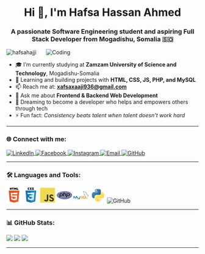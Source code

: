 <h1 align="center">Hi 👋, I'm Hafsa Hassan Ahmed</h1>
<h3 align="center">A passionate Software Engineering student and aspiring Full Stack Developer from Mogadishu, Somalia 🇸🇴</h3>

<img align="right" alt="Coding" width="400" src="https://media.tenor.com/qJ5evVs-_uUAAAAC/coding.gif">

<p align="left"> <img src="https://komarev.com/ghpvc/?username=hafsahajji&label=Profile%20views&color=0e75b6&style=flat" alt="hafsahajji" /> </p>

- 🎓 I’m currently studying at **Zamzam University of Science and Technology**, Mogadishu-Somalia  
- 🌱 Learning and building projects with **HTML, CSS, JS, PHP, and MySQL**
- 📫 Reach me at: **xafsaxaaji936@gmail.com**
- 💬 Ask me about **Frontend & Backend Web Development**
- 🌟 Dreaming to become a developer who helps and empowers others through tech
- ⚡ Fun fact: *Consistency beats talent when talent doesn't work hard*

---

<h3 align="left">🌐 Connect with me:</h3>
<p align="left">
<a href="https://www.linkedin.com/in/hafsa-hajji-769a122ab" target="_blank">
  <img align="center" src="https://raw.githubusercontent.com/rahuldkjain/github-profile-readme-generator/master/src/images/icons/Social/linked-in-alt.svg" alt="LinkedIn" height="30" width="40" />
</a>
<a href="https://www.facebook.com/xafsa.xaaji.xilkas" target="blank">
  <img align="center" src="https://raw.githubusercontent.com/rahuldkjain/github-profile-readme-generator/master/src/images/icons/Social/facebook.svg" alt="Facebook" height="30" width="40" />
</a>
<a href="https://www.instagram.com/hafsa_haaji1" target="blank">
  <img align="center" src="https://raw.githubusercontent.com/rahuldkjain/github-profile-readme-generator/master/src/images/icons/Social/instagram.svg" alt="Instagram" height="30" width="40" />
</a>
<a href="mailto:xafsaxaaji936@gmail.com">
  <img align="center" src="https://cdn-icons-png.flaticon.com/512/732/732200.png" alt="Email" height="30" width="40" />
</a>
<a href="https://github.com/hafsahajji" target="_blank">
  <img align="center" src="https://cdn-icons-png.flaticon.com/512/733/733553.png" alt="GitHub" height="30" width="40" />
</a>
</p>

---

<h3 align="left">🛠️ Languages and Tools:</h3>
<p align="left">
  <img src="https://raw.githubusercontent.com/devicons/devicon/master/icons/html5/html5-original-wordmark.svg" alt="HTML5" width="40" height="40"/> 
  <img src="https://raw.githubusercontent.com/devicons/devicon/master/icons/css3/css3-original-wordmark.svg" alt="CSS3" width="40" height="40"/> 
  <img src="https://raw.githubusercontent.com/devicons/devicon/master/icons/javascript/javascript-original.svg" alt="JavaScript" width="40" height="40"/> 
  <img src="https://raw.githubusercontent.com/devicons/devicon/master/icons/php/php-original.svg" alt="PHP" width="40" height="40"/> 
  <img src="https://raw.githubusercontent.com/devicons/devicon/master/icons/mysql/mysql-original-wordmark.svg" alt="MySQL" width="40" height="40"/>
  <img src="https://raw.githubusercontent.com/devicons/devicon/master/icons/python/python-original.svg" alt="Python" width="40" height="40"/> 
  <img src="https://www.vectorlogo.zone/logos/github/github-icon.svg" alt="GitHub" width="40" height="40"/>
</p>

---

### 📊 GitHub Stats:
![](https://github-readme-stats.vercel.app/api?username=hafsahajji&theme=radical&hide_border=false&include_all_commits=true&count_private=true)
![](https://github-readme-streak-stats.herokuapp.com/?user=hafsahajji&theme=radical&hide_border=false)
![](https://github-readme-stats.vercel.app/api/top-langs/?username=hafsahajji&theme=radical&hide_border=false&layout=compact)

---

<!-- Proudly created by Hafsa Hassan Ahmed -->
